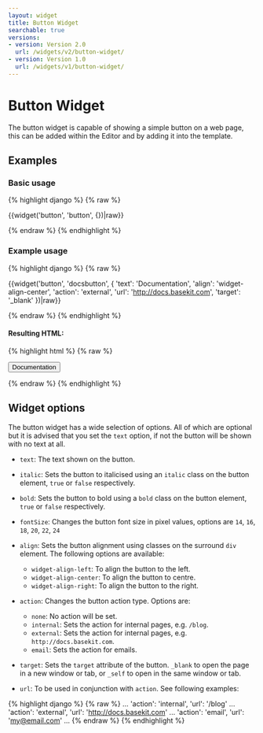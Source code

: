 ```yaml
---
layout: widget
title: Button Widget
searchable: true
versions:
- version: Version 2.0
  url: /widgets/v2/button-widget/
- version: Version 1.0
  url: /widgets/v1/button-widget/
---
```


# Button Widget

The button widget is capable of showing a simple button on a web page, this can be added within the Editor and by adding it into the template.

## Examples

### Basic usage

{% highlight django %}
{% raw %}

{{widget('button', 'button', {})|raw}}

{% endraw %}
{% endhighlight %}

### Example usage

{% highlight django %}
{% raw %}

{{widget('button', 'docsbutton', {
  'text': 'Documentation',
  'align': 'widget-align-center',
  'action': 'external',
  'url': 'http://docs.basekit.com',
  'target': '_blank'
})|raw}}

{% endraw %}
{% endhighlight %}

#### Resulting HTML:

{% highlight html %}
{% raw %}

<div id="page-zones__template-widgets__button-docsbutton" class="widget  widget--template-widget" data-widget-type="button">
  <div class="bk-button  buttonwidget  widget__buttonwidget js-btn  widget-align-center">
    <button class="button  icon  buttonwidget__button  ">Documentation</button>
  </div>
</div>

{% endraw %}
{% endhighlight %}

## Widget options

The button widget has a wide selection of options. All of which are optional but it is advised that you set the ```text``` option, if not the button will be shown with no text at all.

* ```text```: The text shown on the button.

* ```italic```: Sets the button to italicised using an ```italic``` class on the button element, ```true``` or ```false``` respectively.

* ```bold```: Sets the button to bold using a ```bold``` class on the button element, ```true``` or ```false``` respectively.

* ```fontSize```: Changes the button font size in pixel values, options are ```14```, ```16```, ```18```, ```20```, ```22```, ```24```

* ```align```: Sets the button alignment using classes on the surround ```div``` element. The following options are available:

  * ```widget-align-left```: To align the button to the left.
  * ```widget-align-center```: To align the button to centre.
  * ```widget-align-right```: To align the button to the right.


* ```action```: Changes the button action type. Options are:

  * ```none```: No action will be set.
  * ```internal```: Sets the action for internal pages, e.g. ```/blog```.
  * ```external```: Sets the action for internal pages, e.g. ```http://docs.basekit.com```.
  * ```email```:  Sets the action for emails.

* ```target```: Sets the ```target``` attribute of the button. ```_blank``` to open the page in a new window or tab, or ```_self``` to open in the same window or tab.

* ```url```: To be used in conjunction with ```action```. See following examples:

{% highlight django %}
{% raw %}
...
'action': 'internal',
'url': '/blog'
...
'action': 'external',
'url': 'http://docs.basekit.com'
...
'action': 'email',
'url': 'my@email.com'
...
{% endraw %}
{% endhighlight %}
